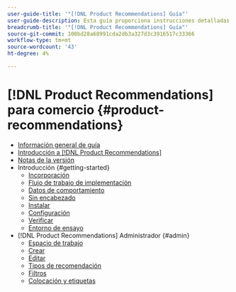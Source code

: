 ```yaml
---
user-guide-title: '"[!DNL Product Recommendations] Guía"'
user-guide-description: Esta guía proporciona instrucciones detalladas para su uso [!DNL Product Recommendations] de Adobe Commerce.
breadcrumb-title: '"[!DNL Product Recommendations] Guía"'
source-git-commit: 100bd28a68991cda2db3a327d3c3916517c33366
workflow-type: tm+mt
source-wordcount: '43'
ht-degree: 4%

---
```


# [!DNL Product Recommendations] para comercio {#product-recommendations}

- [Información general de guía](guide-overview.md)
- [Introducción a [!DNL Product Recommendations]](overview.md)
- [Notas de la versión](release-notes.md)
- Introducción {#getting-started}
   - [Incorporación](onboarding.md)
   - [Flujo de trabajo de implementación](implementation-workflow.md)
   - [Datos de comportamiento](behavioral-data.md)
   - [Sin encabezado](headless.md)
   - [Instalar](install-configure.md)
   - [Configuración](settings.md)
   - [Verificar](verify.md)
   - [Entorno de ensayo](staging-environment.md)
- [!DNL Product Recommendations] Administrador {#admin}
   - [Espacio de trabajo](workspace.md)
   - [Crear](create.md)
   - [Editar](edit.md)
   - [Tipos de recomendación](type.md)
   - [Filtros](filters.md)
   - [Colocación y etiquetas](placement.md)
